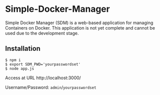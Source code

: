 # Simple-Docker-Manager

Simple Docker Manager (SDM) is a web-based application for managing Containers on Docker. This application is not yet complete and cannot be used due to the development stage.

## Installation

```
$ npm i
$ export SDM_PWD='yourpasswordset'
$ node app.js
```

Access at URL http://localhost:3000/

Username/Password: `admin`/`yourpasswordset`
